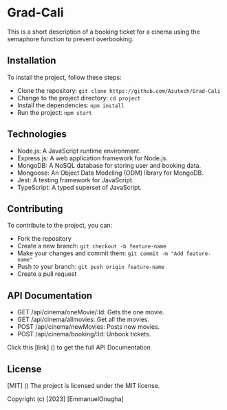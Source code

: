 # Grad-Cali
This is a short description of a booking ticket for a cinema using the semaphore function to prevent overbooking. 

## Installation

To install the project, follow these steps:

-  Clone the repository: `git clone https://github.com/Azutech/Grad-Cali`
-  Change to the project directory: `cd project`
-  Install the dependencies: `npm install`
-  Run the project: `npm start`

## Technologies

- Node.js: A JavaScript runtime environment.
- Express.js: A web application framework for Node.js.
- MongoDB: A NoSQL database for storing user and booking data.
- Mongoose: An Object Data Modeling (ODM) library for MongoDB.
- Jest: A testing framework for JavaScript.
- TypeScript: A typed superset of JavaScript.

## Contributing

To contribute to the project, you can:

- Fork the repository
- Create a new branch: `git checkout -b feature-name`
- Make your changes and commit them: `git commit -m "Add feature-name"`
- Push to your branch: `git push origin feature-name`
- Create a pull request

## API Documentation
 - GET /api/cinema/oneMovie/:Id: Gets the one movie.
 - GET /api/cinema/allmovies: Get all the movies.
 - POST /api/cinema/newMovies: Posts new movies.
 - POST /api/cinema/booking/:Id: Unbook tickets.

 Click this [link] () to get the full API Documentation 
## License
[MIT] ()
The project is licensed under the MIT license.

Copyright (c) [2023] [EmmanuelOnugha]